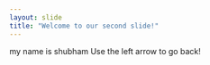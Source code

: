 ```yaml
---
layout: slide
title: "Welcome to our second slide!"
---
```

my name is shubham
Use the left arrow to go back!
